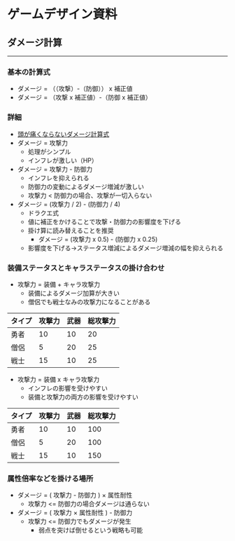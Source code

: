 # ゲームデザイン資料

## ダメージ計算

***

### 基本の計算式

- ダメージ = （（攻撃）-（防御）） x 補正値
- ダメージ = （攻撃 x 補正値）-（防御 x 補正値）

### 詳細

- [頭が痛くならないダメージ計算式](https://note.com/daraneko_games/n/n9819dda2698a#nNtKY)
- ダメージ = 攻撃力
  - 処理がシンプル
  - インフレが激しい（HP）
- ダメージ = 攻撃力 - 防御力
  - インフレを抑えられる
  - 防御力の変動によるダメージ増減が激しい
  - 攻撃力 < 防御力の場合、攻撃が一切入らない
- ダメージ = (攻撃力 / 2) - (防御力 / 4)
  - ドラクエ式
  - 値に補正をかけることで攻撃・防御力の影響度を下げる
  - 掛け算に読み替えることを推奨
    - ダメージ = (攻撃力 x 0.5) - (防御力 x 0.25)
  - 影響度を下げる→ステータス増減によるダメージ増減の幅を抑えられる

### 装備ステータスとキャラステータスの掛け合わせ

- 攻撃力 = 装備 + キャラ攻撃力
  - 装備によるダメージ加算が大きい
  - 僧侶でも戦士なみの攻撃力になることがある

|タイプ|攻撃力|武器|総攻撃力|
|---|---|---|---|
|勇者|10|10|20|
|僧侶|5|20|25|
|戦士|15|10|25|

- 攻撃力 = 装備 x キャラ攻撃力
  - インフレの影響を受けやすい
  - 装備と攻撃力の両方の影響を受けやすい

|タイプ|攻撃力|武器|総攻撃力|
|---|---|---|---|
|勇者|10|10|100|
|僧侶|5|20|100|
|戦士|15|10|150|

### 属性倍率などを掛ける場所

- ダメージ = ( 攻撃力 - 防御力 ) × 属性耐性
  - 攻撃力 <= 防御力の場合ダメージは通らない
- ダメージ = ( 攻撃力 × 属性耐性 ) - 防御力
  - 攻撃力 <= 防御力でもダメージが発生
    - 弱点を突けば倒せるという戦略も可能
